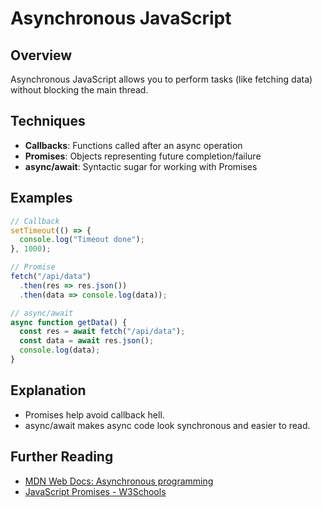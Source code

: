 
# Asynchronous JavaScript

## Overview
Asynchronous JavaScript allows you to perform tasks (like fetching data) without blocking the main thread.

## Techniques
- **Callbacks**: Functions called after an async operation
- **Promises**: Objects representing future completion/failure
- **async/await**: Syntactic sugar for working with Promises

## Examples
```js
// Callback
setTimeout(() => {
  console.log("Timeout done");
}, 1000);

// Promise
fetch("/api/data")
  .then(res => res.json())
  .then(data => console.log(data));

// async/await
async function getData() {
  const res = await fetch("/api/data");
  const data = await res.json();
  console.log(data);
}
```

## Explanation
- Promises help avoid callback hell.
- async/await makes async code look synchronous and easier to read.

## Further Reading
- [MDN Web Docs: Asynchronous programming](https://developer.mozilla.org/en-US/docs/Learn/JavaScript/Asynchronous)
- [JavaScript Promises - W3Schools](https://www.w3schools.com/js/js_promise.asp)
